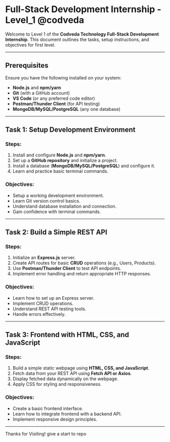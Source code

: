 # Full-Stack Development Internship - Level_1 @codveda 

Welcome to Level 1 of the **Codveda Technology Full-Stack Development Internship**. This document outlines the tasks, setup instructions, and objectives for first level.

---

## Prerequisites
Ensure you have the following installed on your system:
- **Node.js** and **npm/yarn**
- **Git** (with a GitHub account)
- **VS Code** (or any preferred code editor)
- **Postman/Thunder Client** (for API testing)
- **MongoDB/MySQL/PostgreSQL** (any one database)

---

## Task 1: Setup Development Environment
### Steps:
1. Install and configure **Node.js** and **npm/yarn**.
2. Set up a **GitHub repository** and initialize a project.
3. Install a database (**MongoDB/MySQL/PostgreSQL**) and configure it.
4. Learn and practice basic terminal commands.

### Objectives:
- Setup a working development environment.
- Learn Git version control basics.
- Understand database installation and connection.
- Gain confidence with terminal commands.

---

## Task 2: Build a Simple REST API
### Steps:
1. Initialize an **Express.js** server.
2. Create API routes for basic **CRUD** operations (e.g., Users, Products).
3. Use **Postman/Thunder Client** to test API endpoints.
4. Implement error handling and return appropriate HTTP responses.

### Objectives:
- Learn how to set up an Express server.
- Implement CRUD operations.
- Understand REST API testing tools.
- Handle errors effectively.

---

## Task 3: Frontend with HTML, CSS, and JavaScript
### Steps:
1. Build a simple static webpage using **HTML, CSS, and JavaScript**.
2. Fetch data from your REST API using **Fetch API or Axios**.
3. Display fetched data dynamically on the webpage.
4. Apply CSS for styling and responsiveness.

### Objectives:
- Create a basic frontend interface.
- Learn how to integrate frontend with a backend API.
- Implement responsive design principles.

---
Thanks for Visiting! give a start to repo 
